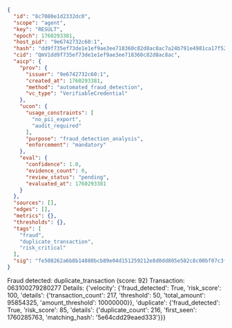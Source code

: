```json
{
  "id": "8c7080e1d2332dc0",
  "scope": "agent",
  "key": "RESULT",
  "epoch": 1760293381,
  "host_pid": "9e6742732c60:1",
  "hash": "dd9f735ef73de1e1ef9ae3ee718360c82d8ac8ac7a24b791e4981ca17f52b1b8",
  "cid": "QmV1dd9f735ef73de1e1ef9ae3ee718360c82d8ac8ac",
  "aicp": {
    "prov": {
      "issuer": "9e6742732c60:1",
      "created_at": 1760293381,
      "method": "automated_fraud_detection",
      "vc_type": "VerifiableCredential"
    },
    "ucon": {
      "usage_constraints": [
        "no_pii_export",
        "audit_required"
      ],
      "purpose": "fraud_detection_analysis",
      "enforcement": "mandatory"
    },
    "eval": {
      "confidence": 1.0,
      "evidence_count": 0,
      "review_status": "pending",
      "evaluated_at": 1760293381
    }
  },
  "sources": [],
  "edges": [],
  "metrics": {},
  "thresholds": {},
  "tags": [
    "fraud",
    "duplicate_transaction",
    "risk_critical"
  ],
  "sig": "fe508262a6b8b14880bcb89e04d151259212e8d0dd805e582c8c00bf07c3f7bb"
}
```

Fraud detected: duplicate_transaction (score: 92)
Transaction: 063100279280277
Details: {'velocity': {'fraud_detected': True, 'risk_score': 100, 'details': {'transaction_count': 217, 'threshold': 50, 'total_amount': 95854325, 'amount_threshold': 10000000}}, 'duplicate': {'fraud_detected': True, 'risk_score': 85, 'details': {'duplicate_count': 216, 'first_seen': 1760285763, 'matching_hash': '5e64cdd29eaed333'}}}